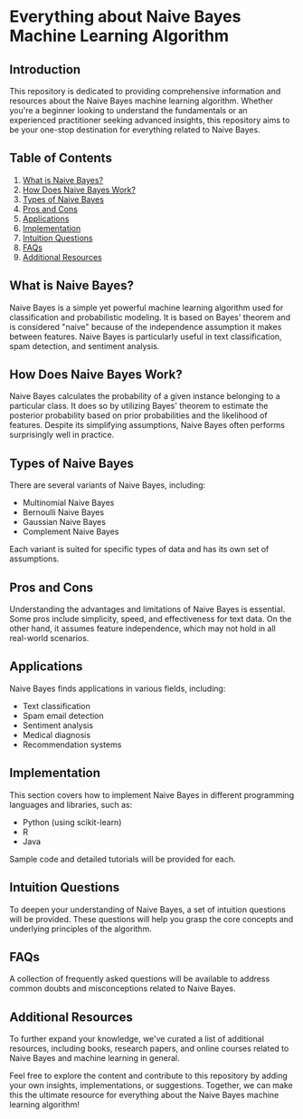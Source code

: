 # Everything about Naive Bayes Machine Learning Algorithm

## Introduction

This repository is dedicated to providing comprehensive information and resources about the Naive Bayes machine learning algorithm. Whether you're a beginner looking to understand the fundamentals or an experienced practitioner seeking advanced insights, this repository aims to be your one-stop destination for everything related to Naive Bayes.

## Table of Contents

1. [What is Naive Bayes?](#what-is-naive-bayes)
2. [How Does Naive Bayes Work?](#how-does-naive-bayes-work)
3. [Types of Naive Bayes](#types-of-naive-bayes)
4. [Pros and Cons](#pros-and-cons)
5. [Applications](#applications)
6. [Implementation](#implementation)
7. [Intuition Questions](#intuition-questions)
8. [FAQs](#faqs)
9. [Additional Resources](#additional-resources)

## What is Naive Bayes?

Naive Bayes is a simple yet powerful machine learning algorithm used for classification and probabilistic modeling. It is based on Bayes' theorem and is considered "naive" because of the independence assumption it makes between features. Naive Bayes is particularly useful in text classification, spam detection, and sentiment analysis.

## How Does Naive Bayes Work?

Naive Bayes calculates the probability of a given instance belonging to a particular class. It does so by utilizing Bayes' theorem to estimate the posterior probability based on prior probabilities and the likelihood of features. Despite its simplifying assumptions, Naive Bayes often performs surprisingly well in practice.

## Types of Naive Bayes

There are several variants of Naive Bayes, including:
- Multinomial Naive Bayes
- Bernoulli Naive Bayes
- Gaussian Naive Bayes
- Complement Naive Bayes

Each variant is suited for specific types of data and has its own set of assumptions.

## Pros and Cons

Understanding the advantages and limitations of Naive Bayes is essential. Some pros include simplicity, speed, and effectiveness for text data. On the other hand, it assumes feature independence, which may not hold in all real-world scenarios.

## Applications

Naive Bayes finds applications in various fields, including:
- Text classification
- Spam email detection
- Sentiment analysis
- Medical diagnosis
- Recommendation systems

## Implementation

This section covers how to implement Naive Bayes in different programming languages and libraries, such as:
- Python (using scikit-learn)
- R
- Java

Sample code and detailed tutorials will be provided for each.

## Intuition Questions

To deepen your understanding of Naive Bayes, a set of intuition questions will be provided. These questions will help you grasp the core concepts and underlying principles of the algorithm.

## FAQs

A collection of frequently asked questions will be available to address common doubts and misconceptions related to Naive Bayes.

## Additional Resources

To further expand your knowledge, we've curated a list of additional resources, including books, research papers, and online courses related to Naive Bayes and machine learning in general.

Feel free to explore the content and contribute to this repository by adding your own insights, implementations, or suggestions. Together, we can make this the ultimate resource for everything about the Naive Bayes machine learning algorithm!
